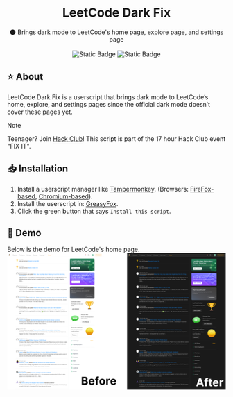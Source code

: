 <div align="center">
  <h1 align="center">LeetCode Dark Fix</h3>
  <p align="center">
    🌑 Brings dark mode to LeetCode's home page, explore page, and settings page 
    <br />
    <br />
    <img alt="Static Badge" src="https://img.shields.io/badge/GreasyFox-Download?label=Download&color=red&cacheSeconds=https%3A%2F%2Fgreasyfork.org%2Fen%2Fscripts%2F540380-leetcode-dark-fix">
    <img alt="Static Badge" src="https://img.shields.io/badge/v1.0--alpha-Package?label=version&color=blue">
  </p>
</div>

## ⭐ About
LeetCode Dark Fix is a userscript that brings dark mode to LeetCode’s home, explore, and settings pages since the official dark mode doesn’t cover these pages yet.
> [!NOTE]
> Teenager? Join [Hack Club](https://hackclub.com)! This script is part of the 17 hour Hack Club event "FIX IT".

## 📥️ Installation
1. Install a userscript manager like [Tampermonkey](https://www.tampermonkey.net/). (Browsers: [FireFox-based](https://addons.mozilla.org/en-US/firefox/addon/tampermonkey/), [Chromium-based](https://chromewebstore.google.com/detail/tampermonkey/dhdgffkkebhmkfjojejmpbldmpobfkfo)).
2. Install the userscript in: [GreasyFox](https://greasyfork.org/en/scripts/540380-leetcode-dark-fix).
3. Click the green button that says `Install this script`.

## 💾 Demo
Below is the demo for LeetCode's home page. 
![](assets/demo.png)
